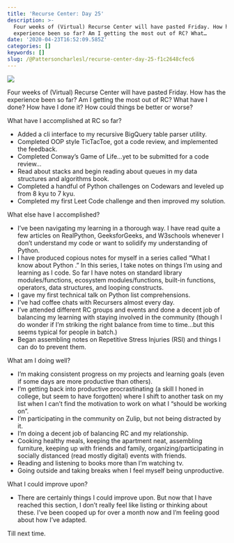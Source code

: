 ```yaml
---
title: 'Recurse Center: Day 25'
description: >-
  Four weeks of (Virtual) Recurse Center will have pasted Friday. How has the
  experience been so far? Am I getting the most out of RC? What…
date: '2020-04-23T16:52:09.585Z'
categories: []
keywords: []
slug: /@Pattersoncharlesl/recurse-center-day-25-f1c2648cfec6
---
```


![](img/1__KQcMEgzn0Zfn04cyDGyiRQ.png)

Four weeks of (Virtual) Recurse Center will have pasted Friday. How has the experience been so far? Am I getting the most out of RC? What have I done? How have I done it? How could things be better or worse?

What have I accomplished at RC so far?

*   Added a cli interface to my recursive BigQuery table parser utility.
*   Completed OOP style TicTacToe, got a code review, and implemented the feedback.
*   Completed Conway’s Game of Life…yet to be submitted for a code review…
*   Read about stacks and begin reading about queues in my data structures and algorithms book.
*   Completed a handful of Python challenges on Codewars and leveled up from 8 kyu to 7 kyu.
*   Completed my first Leet Code challenge and then improved my solution.

What else have I accomplished?

*   I’ve been navigating my learning in a thorough way. I have read quite a few articles on RealPython, GeeksforGeeks, and W3schools whenever I don’t understand my code or want to solidify my understanding of Python.
*   I have produced copious notes for myself in a series called “What I know about Python <topic>.” In this series, I take notes on things I’m using and learning as I code. So far I have notes on standard library modules/functions, ecosystem modules/functions, built-in functions, operators, data structures, and looping constructs.
*   I gave my first technical talk on Python list comprehensions.
*   I’ve had coffee chats with Recursers almost every day.
*   I’ve attended different RC groups and events and done a decent job of balancing my learning with staying involved in the community (though I do wonder if I’m striking the right balance from time to time…but this seems typical for people in batch.)
*   Began assembling notes on Repetitive Stress Injuries (RSI) and things I can do to prevent them.

What am I doing well?

*   I’m making consistent progress on my projects and learning goals (even if some days are more productive than others).
*   I’m getting back into productive procrastinating (a skill I honed in college, but seem to have forgotten) where I shift to another task on my list when I can’t find the motivation to work on what I “should be working on”.
*   I’m participating in the community on Zulip, but not being distracted by it.
*   I’m doing a decent job of balancing RC and my relationship.
*   Cooking healthy meals, keeping the apartment neat, assembling furniture, keeping up with friends and family, organizing/participating in socially distanced (read mostly digital) events with friends.
*   Reading and listening to books more than I’m watching tv.
*   Going outside and taking breaks when I feel myself being unproductive.

What I could improve upon?

*   There are certainly things I could improve upon. But now that I have reached this section, I don’t really feel like listing or thinking about these. I’ve been cooped up for over a month now and I’m feeling good about how I’ve adapted.

Till next time.